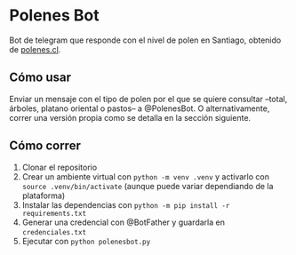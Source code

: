 # Polenes Bot

Bot de telegram que responde con el nivel de polen en Santiago, obtenido de
[polenes.cl](http://polenes.cl).

## Cómo usar

Enviar un mensaje con el tipo de polen por el que se quiere consultar –total,
árboles, platano oriental o pastos– a @PolenesBot. O alternativamente, correr
una versión propia como se detalla en la sección siguiente.

## Cómo correr

1. Clonar el repositorio
2. Crear un ambiente virtual con `python -m venv .venv` y activarlo con
   `source .venv/bin/activate` (aunque puede variar dependiando de la
   plataforma)
3. Instalar las dependencias con `python -m pip install -r requirements.txt`
4. Generar una credencial con @BotFather y guardarla en `credenciales.txt`
5. Ejecutar con `python polenesbot.py`
